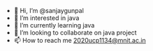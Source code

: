 - 👋 Hi, I’m @sanjaygunpal
- 👀 I’m interested in java 
- 🌱 I’m currently learning java
- 💞️ I’m looking to collaborate on java project
- 📫 How to reach me 2020ucp1134@mnit.ac.in

<!---
sanjaygunpal/sanjaygunpal is a ✨ special ✨ repository because its `README.md` (this file) appears on your GitHub profile.
You can click the Preview link to take a look at your changes.
--->
